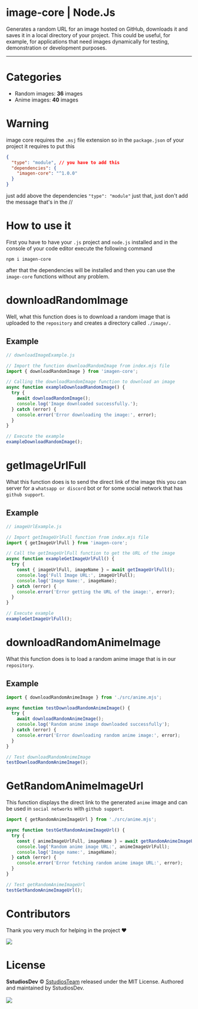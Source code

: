 # image-core | Node.Js

Generates a random URL for an image hosted on GitHub, downloads it and saves it in a local directory of your project. This could be useful, for example, for applications that need images dynamically for testing, demonstration or development purposes.

---

# Categories

- Random images: **36** images
- Anime images: **40** images

# Warning

image core requires the `.msj` file extension so in the `package.json` of your project it requires to put this

```json
{
  "type": "module", // you have to add this
  "dependencies": {
    "imagen-core": "^1.0.0"
  }
}
```
just add above the dependencies `"type": "module"` just that, just don't add the message that's in the //

# How to use it

First you have to have your `.js` project and `node.js` installed and in the console of your code editor execute the following command

`npm i imagen-core`

after that the dependencies will be installed and then you can use the `image-core` functions without any problem.

# downloadRandomImage

Well, what this function does is to download a random image that is uploaded to the `repository` and creates a directory called `./image/.`

## Example

```js
// downloadImageExample.js

// Import the function downloadRandomImage from index.mjs file
import { downloadRandomImage } from 'imagen-core';

// Calling the downloadRandomImage function to download an image
async function exampleDownloadRandomImage() {
  try {
    await downloadRandomImage();
    console.log('Image downloaded successfully.');
  } catch (error) {
    console.error('Error downloading the image:', error);
  }
}

// Execute the example
exampleDownloadRandomImage();
```

# getImageUrlFull

What this function does is to send the direct link of the image this you can server for a `whatsapp or discord` bot or for some social network that has `github support`.

## Example

```js
// imageUrlExample.js

// Import getImageUrlFull function from index.mjs file
import { getImageUrlFull } from 'imagen-core';

// Call the getImageUrlFull function to get the URL of the image
async function exampleGetImageUrlFull() {
  try {
    const { imageUrlFull, imageName } = await getImageUrlFull();
    console.log('Full Image URL:', imageUrlFull);
    console.log('Image Name:', imageName);
  } catch (error) {
    console.error('Error getting the URL of the image:', error);
  }
}

// Execute example
exampleGetImageUrlFull();
```
# downloadRandomAnimeImage

What this function does is to load a random anime image that is in our `repository`.

## Example

```js
import { downloadRandomAnimeImage } from './src/anime.mjs';

async function testDownloadRandomAnimeImage() {
  try {
    await downloadRandomAnimeImage();
    console.log('Random anime image downloaded successfully');
  } catch (error) {
    console.error('Error downloading random anime image:', error);
  }
}

// Test downloadRandomAnimeImage
testDownloadRandomAnimeImage();
```

# GetRandomAnimeImageUrl

This function displays the direct link to the generated `anime` image and can be used in `social networks` with `github support`.

```js
import { getRandomAnimeImageUrl } from './src/anime.mjs';

async function testGetRandomAnimeImageUrl() {
  try {
    const { animeImageUrlFull, imageName } = await getRandomAnimeImageUrl();
    console.log('Random anime image URL:', animeImageUrlFull);
    console.log('Image name:', imageName);
  } catch (error) {
    console.error('Error fetching random anime image URL:', error);
  }
}

// Test getRandomAnimeImageUrl
testGetRandomAnimeImageUrl();
```

# Contributors
Thank you very much for helping in the project ❤

<img src="https://contrib.rocks/image?repo=Sstudios-Dev/image-core">

# License

**SstudiosDev** © [SstudiosTeam](https://github.com/Sstudios-Dev) released under the MIT License.
Authored and maintained by SstudiosDev.
<br>
<br>
<img src="https://i0.wp.com/opensource.org/wp-content/uploads/2023/03/cropped-OSI-horizontal-large.png?fit=640%2C229&ssl=1">
